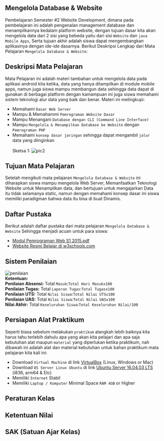 ## **Mengelola Database & Website**
Pembelajaran Semester #2 Website Development, dimana pada pembelajaran ini adalah pengenalan management database dan menampilkannya kedalam  platform  website, dengan tujuan dasar kita akan mengelola data dari 2 sisi yang bebeda yaitu dari sisi `Website` dan `java Mobile Apps`, Serta tujuan akhir adalah siswa dapat mengembangkan aplikasinya dengan ide-ide dasarnya. Berikut Deskripsi Lengkap dari Mata Pelajaran `Mengelola Database & Website`:

## **Deskripsi Mata Pelajaran**
Mata Pelajaran ini adalah materi tambahan untuk mengelola data pada aplikasi android kita ketika, data yang hanya ditampilkan di module mobile apps, namun juga siswa mampu membangun data sehingga data dapat di gunakan di berbagai platform dengan kamampuan ini juga siswa memahami sistem teknologi alur data yang baik dan benar. Materi ini melingkupi:<br>
- Memahami `Dasar Web Server`<br>
- Mampu & Memahammi `Pemrograman Website Dasar`<br>
- Mampu Menangani `Database dengan CLI (Command Line Interface)`<br>
- Mampu `Mengelola & Menampilkan Database ke Website` dengan `Pemrograman PHP`<br>
- Memahami `konsep dasar jaringan` sehingga dapat mengambil `jalur` data yang diinginkan<br><br>
Sketsa 1:
![pic2](https://github.com/septiyadii/Course-of-Website/blob/master/img/pic2.png)

## **Tujuan Mata Pelajaran**
Setelah mengikuti mata pelajaran `Mengelola Database & Website` ini diharapkan siswa mampu mengelola Web Server, Memanfaatkan Teknologi Website untuk Menampilkan data, dan bertujuan untuk mengajarkan Data itu tidak selamanya static, namun dengan memahami konsep dasar ini siswa memiliki paradigman bahwa data itu bisa di buat Dinamis.

## **Daftar Pustaka**
Berikut adalah daftar pustaka dari mata pelajaran `Mengelola Database & Website` Sehingga menjadi acuan untuk para siswa:<br>
- [Modul Pemrograman Web S1 2015.pdf](https://github.com/septiyadii/Course-of-Website/blob/master/pustaka/Modul%20Pemrograman%20Web%20S1%202015.pdf)<br>
- [Website Resmi Belajar di w3schools.com](https://www.w3schools.com/html/default.asp)
        
## **Sistem Penilaian**
![penilaian](https://github.com/septiyadii/Course-of-Website/blob/master/img/penilaian.png)<br>
**Ketentuan:**<br>
**Penilaian Absensi:** Total `Masuk`:`Total Hari Masukx100`<br>
**Penilaian Tugas:** Total `Laporan Tugas`:`Total Tugasx100`<br>
**Penilaian UTS:** Total `Nilai Siswa`:`Total Nilai UTSx100`<br>
**Penilaian UAS:** Total `Nilai Siswa`:`Total Nilai UASx100`<br>
**Nilai Akhir:** Total `Keseluruhan Siswa`:`Total Keseluruhan Nilai/100`

## **Persiapan Alat Praktikum**
Seperti biasa sebelum melakukan `praktikum` alangkah lebih baiknya kita harus tahu terlebih dahulu apa yang akan kita pelajari dan apa saja kebutuhan alat maupun `material` yang diperlukan ketika praktikum, nah dibawah ini adalah alat dan material kebutuhan untuk bahan praktikum mata pelajaran kita kali ini: <br>
- Download `Virtual Machine` di link [VirtualBox](https://www.virtualbox.org/wiki/Downloads) (Linux, Windows or Mac)<br>
- Download `OS Server Linux Ubuntu` di link [Ubuntu Server 16.04.03 LTS](https://www.ubuntu.com/download/server) (i836, arm64 & Etc)<br>
- Memiliki `Internet` Stabil <br>
- Memiliki `Laptop / Komputer` Minimal Space `RAM 4GB` or Higher <br>

## **Peraturan Kelas**
## **Ketentuan Nilai**
## **SAK (Satuan Ajar Kelas)**
